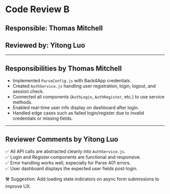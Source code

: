 # Code Review B  
## Responsible: Thomas Mitchell  
## Reviewed by: Yitong Luo

---

## Responsibilities by Thomas Mitchell
- Implemented `ParseConfig.js` with Back4App credentials.
- Created `AuthService.js` handling user registration, login, logout, and session check.
- Connected all components (`AuthLogin`, `AuthRegister`, etc.) to use service methods.
- Enabled real-time user info display on dashboard after login.
- Handled edge cases such as failed login/register due to invalid credentials or missing fields.

---

## Reviewer Comments by Yitong Luo

✅ All API calls are abstracted cleanly into `AuthService.js`.  
✅ Login and Register components are functional and responsive.  
✅ Error handling works well, especially for Parse 401 errors.  
✅ User dashboard displays the expected user fields post-login.

🛠 Suggestion: Add loading state indicators on async form submissions to improve UX.
